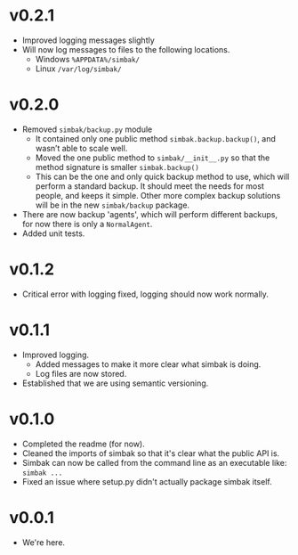 # v0.2.1
- Improved logging messages slightly
- Will now log messages to files to the following locations.
    - Windows `%APPDATA%/simbak/`
    - Linux `/var/log/simbak/`

# v0.2.0
- Removed `simbak/backup.py` module
    - It contained only one public method `simbak.backup.backup()`, and
    wasn’t able to scale well.
    - Moved the one public method to `simbak/__init__.py` so that the
    method signature is smaller `simbak.backup()`
    - This can be the one and only quick backup method to use, which
    will perform a standard backup. It should meet the needs for most
    people, and keeps it simple. Other more complex backup solutions
    will be in the new `simbak/backup` package.
- There are now backup 'agents', which will perform different backups,
for now there is only a `NormalAgent`.
- Added unit tests.

# v0.1.2
- Critical error with logging fixed, logging should now work normally.

# v0.1.1
- Improved logging.
    - Added messages to make it more clear what simbak is doing.
    - Log files are now stored.
- Established that we are using semantic versioning.

# v0.1.0
- Completed the readme (for now).
- Cleaned the imports of simbak so that it's clear what the public API
is.
- Simbak can now be called from the command line as an executable like:
`simbak ...`
- Fixed an issue where setup.py didn't actually package simbak itself.

# v0.0.1
- We're here.